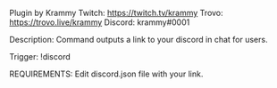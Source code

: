 Plugin by Krammy
Twitch: https://twitch.tv/krammy
Trovo: https://trovo.live/krammy
Discord: krammy#0001

Description:
Command outputs a link to your discord in chat for users.

Trigger:
	!discord

REQUIREMENTS:
	Edit discord.json file with your link.
	
